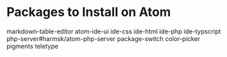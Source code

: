 # Packages to Install on Atom
markdown-table-editor
atom-ide-ui
ide-css
ide-html
ide-php
ide-typscript
php-server#harmsk/atom-php-server
package-switch
color-picker
pigments
teletype
